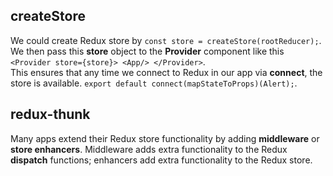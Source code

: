 ## createStore
We could create Redux store by `const store = createStore(rootReducer);`.    
We then pass this **store** object to the **Provider** component like this `<Provider store={store}> <App/> </Provider>`.     
This ensures that any time we connect to Redux in our app via **connect**, the store is available. `export default connect(mapStateToProps)(Alert);`.   

## redux-thunk
Many apps extend their Redux store functionality by adding **middleware** or **store enhancers**. Middleware adds extra functionality to the Redux **dispatch** functions;
enhancers add extra functionality to the Redux store.
